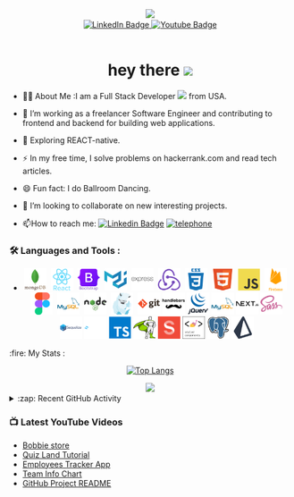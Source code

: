 <div id="header" align="center">
  <img src="https://media.giphy.com/media/M9gbBd9nbDrOTu1Mqx/giphy.gif" width="100"/>
</div>
<div id="badges" align="center">
  <a href="https://www.linkedin.com/in/sergey-bolotnikov-10035617/">
    <img src="https://img.shields.io/badge/LinkedIn-blue?style=for-the-badge&logo=linkedin&logoColor=white" alt="LinkedIn Badge"/>
  </a>
  <a href="https://www.youtube.com/playlist?list=PL7QDVncAtD5W0MQ6agC_YCTiG-05xZdrf">
    <img src="https://img.shields.io/badge/YouTube-red?style=for-the-badge&logo=youtube&logoColor=white" alt="Youtube Badge"/>
  </a>
</div>
<div align="center">
    <img src="https://komarev.com/ghpvc/?username=sbolotnikov&style=flat-square&color=blue" alt=""/>
  </div>
<h1 align="center">
  hey there
  <img src="https://media.giphy.com/media/hvRJCLFzcasrR4ia7z/giphy.gif" width="30"/>
</h1>


- :man_technologist: About Me :I am a Full Stack Developer <img src="https://media.giphy.com/media/WUlplcMpOCEmTGBtBW/giphy.gif" width="30"> from USA.
- :telescope: I’m working as a freelancer Software Engineer and contributing to frontend and backend for building web applications.

- :seedling: Exploring REACT-native.

- :zap: In my free time, I solve problems on hackerrank.com and read tech articles.
- 😄 Fun fact: I do Ballroom Dancing.
- 👯 I’m looking to collaborate on new interesting projects.
- :mailbox:How to reach me: [![Linkedin Badge](https://img.shields.io/badge/-sergeybolotnikov-blue?style=for-the-badge&logo=Linkedin&logoColor=white)](https://www.linkedin.com/in/sergey-bolotnikov-10035617/) [![telephone](https://img.shields.io/badge/-(917)9162840-blue?style=for-the-badge&logo=whatsapp&logoColor=red)](tel:+19179162840)


 ### :hammer_and_wrench: Languages and Tools :
- <div align="center">
  <img src="https://github.com/devicons/devicon/blob/master/icons/mongodb/mongodb-original-wordmark.svg" title="MongoDB" alt="MongoDB" width="40" height="40"/>&nbsp;
  <img src="https://github.com/devicons/devicon/blob/master/icons/react/react-original-wordmark.svg" title="React" alt="React" width="40" height="40"/>&nbsp;
  <img src="https://github.com/devicons/devicon/blob/master/icons/bootstrap/bootstrap-original-wordmark.svg" title="Bootstrap" alt="Bootstrap" width="40" height="40"/>&nbsp;
  <img src="https://github.com/devicons/devicon/blob/master/icons/materialui/materialui-original.svg" title="Material UI" alt="Material UI" width="40" height="40"/>&nbsp;
  <img src="https://github.com/devicons/devicon/blob/master/icons/express/express-original-wordmark.svg" title="Express" alt="Express" width="40" height="40"/>&nbsp;
  <img src="https://github.com/devicons/devicon/blob/master/icons/redux/redux-original.svg" title="Redux" alt="Redux " width="40" height="40"/>&nbsp;
  <img src="https://github.com/devicons/devicon/blob/master/icons/css3/css3-plain-wordmark.svg"  title="CSS3" alt="CSS" width="40" height="40"/>&nbsp;
  <img src="https://github.com/devicons/devicon/blob/master/icons/html5/html5-original.svg" title="HTML5" alt="HTML" width="40" height="40"/>&nbsp;
  <img src="https://github.com/devicons/devicon/blob/master/icons/javascript/javascript-original.svg" title="JavaScript" alt="JavaScript" width="40" height="40"/>&nbsp;
  <img src="https://github.com/devicons/devicon/blob/master/icons/firebase/firebase-plain-wordmark.svg" title="Firebase" alt="Firebase" width="40" height="40"/>&nbsp;
  <img src="https://github.com/devicons/devicon/blob/master/icons/figma/figma-original.svg" title="Figma"  alt="Figma" width="40" height="40"/>&nbsp;
  <img src="https://github.com/devicons/devicon/blob/master/icons/mysql/mysql-original-wordmark.svg" title="MySQL"  alt="MySQL" width="40" height="40"/>&nbsp;
  <img src="https://github.com/devicons/devicon/blob/master/icons/nodejs/nodejs-original-wordmark.svg" title="NodeJS" alt="NodeJS" width="40" height="40"/>&nbsp;
  <img src="https://github.com/devicons/devicon/blob/master/icons/foundation/foundation-original.svg" title="FoundationCSS" alt="FoundationCSS" width="40" height="40"/>&nbsp;
  <img src="https://github.com/devicons/devicon/blob/master/icons/git/git-original-wordmark.svg" title="Git" **alt="Git" width="40" height="40"/>
   <img src="https://github.com/devicons/devicon/blob/master/icons/handlebars/handlebars-original-wordmark.svg" title="Handlebars" **alt="Handlebars" width="40" height="40"/>
   <img src="https://github.com/devicons/devicon/blob/master/icons/jquery/jquery-original-wordmark.svg" title="JQuery" **alt="JQuery" width="40" height="40"/>
   <img src="https://github.com/devicons/devicon/blob/master/icons/mysql/mysql-original-wordmark.svg" title="MySQL" **alt="MySQL" width="40" height="40"/> 
  <img src="https://github.com/devicons/devicon/blob/master/icons/nextjs/nextjs-original-wordmark.svg" title="NextJS" **alt="NextJS" width="40" height="40"/>
  <img src="https://github.com/devicons/devicon/blob/master/icons/sass/sass-original.svg" title="Saas" **alt="Saas" width="40" height="40"/>
  <img src="https://github.com/devicons/devicon/blob/master/icons/sequelize/sequelize-original-wordmark.svg" title="Sequelize" **alt="Sequelize" width="40" height="40"/>
  <img src="https://github.com/devicons/devicon/blob/master/icons/tailwindcss/tailwindcss-original-wordmark.svg" title="TailwindCSS" **alt="TailwindCSS" width="40" height="40"/>
  <img src="https://github.com/devicons/devicon/blob/master/icons/typescript/typescript-original.svg" title="Typescript" **alt="Typescript" width="40" height="40"/>
  <img src="./greensock.png" title="GreenSock" **alt="GreenSock" width="40" height="40"/>
  <img src="./sanity.png" title="Sanity IO" **alt="Sanity IO" width="40" height="40"/>
  <img src="./styledComp.png" title="Styled Components" **alt="Styled Components" width="40" height="40"/>
  <img src="https://github.com/devicons/devicon/blob/master/icons/postgresql/postgresql-original.svg" title="PostgreSQL" **alt="PostgreSQL" width="40" height="40"/>
  <img src="https://github.com/devicons/devicon/blob/master/icons/prisma/prisma-original.svg" title="Prisma" **alt="Prisma" width="40" height="40"/>
</div>
 :fire: My Stats :
<div align="center">

 [![Top Langs](https://github-readme-stats.vercel.app/api/top-langs/?username=sbolotnikov)](https://github.com/sbolotnikov/github-readme-stats)
 
 <img src="https://github-readme-stats.vercel.app/api?username=sbolotnikov&show_icons=true&theme=prussian" width="400"/>
</div>

<details>
  <summary>:zap: Recent GitHub Activity</summary>

<!--START_SECTION:activity-->
1. ❗️ Closed issue [#1](https://github.com/sbolotnikov/sbolotnikov/issues/1) in [sbolotnikov/sbolotnikov](https://github.com/sbolotnikov/sbolotnikov)
2. ❗️ Opened issue [#1](https://github.com/sbolotnikov/sbolotnikov/issues/1) in [sbolotnikov/sbolotnikov](https://github.com/sbolotnikov/sbolotnikov)
<!--END_SECTION:activity-->
</details>

### 📺 Latest YouTube Videos

<!-- YOUTUBE:START -->
- [Bobbie store](https://youtu.be/6TWGMW7uzoE)
- [Quiz Land Tutorial](https://youtu.be/x116B9S0tX4)
- [Employees Tracker App](https://youtu.be/T3FLJTATWkg)
- [Team Info Chart](https://youtu.be/mlQAWMMPP2w)
- [GitHub Project README](https://youtu.be/1ciovLM8FY4)
<!-- YOUTUBE:END -->
<!--
**sbolotnikov/sbolotnikov** is a ✨ _special_ ✨ repository because its `README.md` (this file) appears on your GitHub profile.

Here are some ideas to get you started:

- 🔭 I’m currently working on ...
- 🌱 I’m currently learning ...
- 👯 I’m looking to collaborate on ...
- 🤔 I’m looking for help with ...
- 💬 Ask me about ...
- 📫 How to reach me: ...
- 😄 Pronouns: ...
- ⚡ Fun fact: ...
-->

